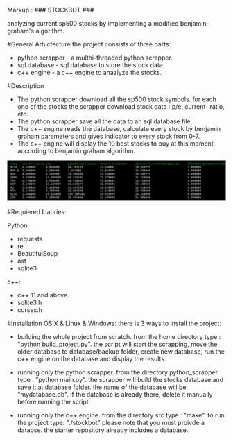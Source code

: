 Markup : ### STOCKBOT ###

 analyzing current sp500 stocks by implementing a modified benjamin-graham's algorithm. 

#General Arhictecture 
the project consists of three parts:
 - python scrapper - a multhi-threaded python scrapper.
 - sql database - sql database to store the stock data.
 - c++ engine - a c++ engine to anazlyze the stocks.

#Description 
- The python scrapper download all the sp500 stock symbols. for each one of the stocks the scrapper download stock data : p/e, current-     ratio, etc.
- The python scrapper save all the data to an sql database file.
- The c++ engine reads the database, calculate every stock by benjamin graham parameters and gives indicator to every stock from 0-7.
- The c++ engine will display the 10 best stocks to buy at this moment, according to benjamin graham algorithm. 


![GitHub Logo](/images/gui.png)


#Requiered Liabries:

Python:
   - requests
   - re
   - BeautifulSoup 
   - ast
   - sqlite3 

c++:
   - c++ 11 and above.
   - sqlite3.h
   - curses.h
   
#Installation
OS X & Linux & Windows: there is 3 ways to install the project:
  
  - building the whole project from scratch.
     from the home directory type : "python build_project.py". the script will start the scrapping, move the older database to                  database/backup folder, create new database, run the c++ engine on the database and display the results.
  
   - running only the python scrapper.
     from the directory python_scrapper type : "python main.py". the scrapper will build the stocks database and save it at database            folder. the name of the database will be "mydatabase.db". if the database is already there, delete it manually before running the          script.
   
   - running only the c++ engine.
     from the directory src type : "make". to run the project type: "./stockbot"
     please note that you must proivde a databse. the starter repository already includes a database.
 

